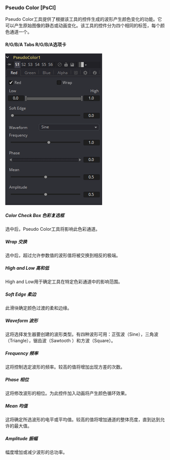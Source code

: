### Pseudo Color [PsCl]

Pseudo Color工具提供了根据该工具的控件生成的波形产生颜色变化的功能。它可以产生原始图像的静态或动画变化。该工具的控件分为四个相同的标签，每个颜色通道一个。

#### R/G/B/A Tabs R/G/B/A选项卡

![PsCl_RGBATabs](images\PsCl_RGBATabs.png)

##### Color Check Box 色彩复选框

选中后，Pseudo Color工具将影响此色彩通道。

##### Wrap 交换

选中后，超过允许参数值的波形值将被交换到相反的极端。

##### High and Low 高和低

High and Low用于确定工具在特定色彩通道中的影响范围。

##### Soft Edge 柔边

此滑块确定颜色过渡的柔和边缘。

##### Waveform 波形

这将选择发生器要创建的波形类型。有四种波形可用：正弦波（Sine），三角波（Triangle），锯齿波（Sawtooth ）和方波（Square）。

##### Frequency 频率

这将控制选定波形的频率。较高的值将增加出现方差的次数。

##### Phase 相位

这将修改波形的相位。为此控件加入动画将产生颜色循环效果。

##### Mean 均值

这将确定所选波形的电平或平均值。较高的值将增加通道的整体亮度，直到达到允许的最大值。

##### Amplitude 振幅

幅度增加或减少波形的总功率。